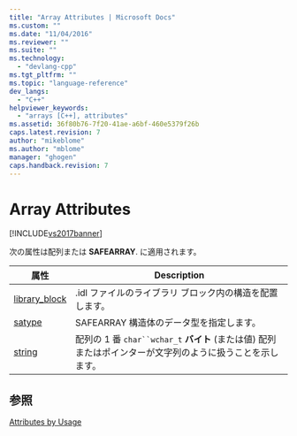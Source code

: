 ```yaml
---
title: "Array Attributes | Microsoft Docs"
ms.custom: ""
ms.date: "11/04/2016"
ms.reviewer: ""
ms.suite: ""
ms.technology: 
  - "devlang-cpp"
ms.tgt_pltfrm: ""
ms.topic: "language-reference"
dev_langs: 
  - "C++"
helpviewer_keywords: 
  - "arrays [C++], attributes"
ms.assetid: 36f80b76-7f20-41ae-a6bf-460e5379f26b
caps.latest.revision: 7
author: "mikeblome"
ms.author: "mblome"
manager: "ghogen"
caps.handback.revision: 7
---
```

# Array Attributes
[!INCLUDE[vs2017banner](../assembler/inline/includes/vs2017banner.md)]

次の属性は配列または **SAFEARRAY**. に適用されます。  
  
|属性|Description|  
|--------|-----------------|  
|[library\_block](../windows/library-block.md)|.idl ファイルのライブラリ ブロック内の構造を配置します。|  
|[satype](../windows/satype.md)|SAFEARRAY 構造体のデータ型を指定します。|  
|[string](../windows/string-cpp.md)|配列の 1 番 `char``wchar_t` **バイト**  \(または値\) 配列またはポインターが文字列のように扱うことを示します。|  
  
## 参照  
 [Attributes by Usage](../windows/attributes-by-usage.md)